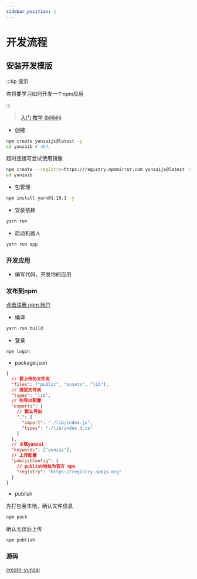 ```yaml
---
sidebar_position: 1
---
```


# 开发流程

## 安装开发模版

:::tip 提示

你将要学习如何开发一个npm应用

:::

> [入门 教学 (bilibili)](https://www.bilibili.com/video/BV1fBpUeDEE3)

- 创建

```bash
npm create yunzaijs@latest -y
cd yunzaib # 进入
```

超时连接可尝试使用镜像

```sh
npm create --registry=https://registry.npmmirror.com yunzaijs@latest -y
cd yunzaib
```

- 包管理

```bash
npm install yarn@1.19.1 -y
```

- 安装依赖

```bash
yarn run
```

- 启动机器人

```bash
yarn run app
```

### 开发应用

- 编写代码，开发你的应用

### 发布到npm

[点击注册 npm 账户](https://www.npmjs.com/)

- 编译

```bash
yarn run build
```

- 登录

```sh
npm login
```

- package.json

```json
{
  // 要上传的文件夹
  "files": ["public", "assets", "lib"],
  // 类型文件夹
  "types": "lib",
  // 到导出配置
  "exports": {
    // 默认导出
    ".": {
      "import": "./lib/index.js",
      "types": "./lib/index.d.ts"
    }
  },
  // 关联yunzai
  "keywords": ["yunzai"],
  // 上传配置
  "publishConfig": {
    // publish地址为官方 npm
    "registry": "https://registry.npmjs.org"
  }
}
```

- publish

先打包至本地，确认文件信息

```bash
npm pack
```

确认无误后上传

```bash
npm publish
```

### 源码

[create-yunzai](https://github.com/yunzaijs/create-yunzai/tree/main/bin/template)
